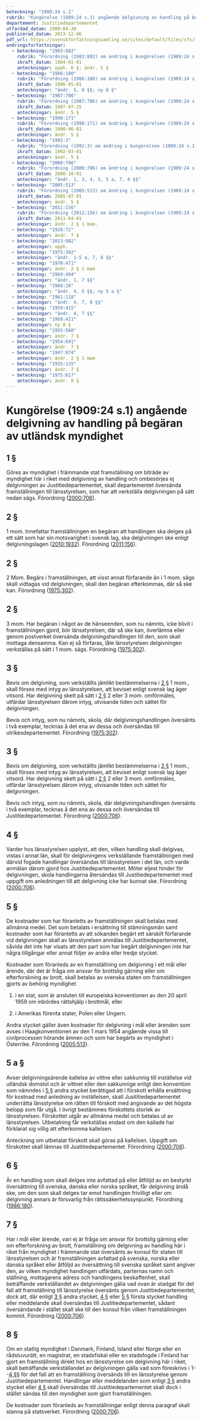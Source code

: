 ```yaml
---
beteckning: "1909:24 s.1"
rubrik: "Kungörelse (1909:24 s.1) angående delgivning av handling på begäran av utländsk myndighet"
departement: Justitiedepartementet
utfardad_datum: 1909-04-30
publicerad_datum: 2013-12-06
pdf_url: https://svenskforfattningssamling.se/sites/default/files/sfs/1909-04/SFS1909-24.pdf
andringsforfattningar:
  - beteckning: "1983:882"
    rubrik: "Förordning (1983:882) om ändring i kungörelsen (1909:24 s.1) angående delgivning av handling på begäran av utländsk myndighet"
    ikraft_datum: 1984-01-01
    anteckningar: upph. 6 §; ändr. 5 §
  - beteckning: "1986:180"
    rubrik: "Förordning (1986:180) om ändring i kungörelsen (1909:24 s.1) angående delgivning av handling på begäran av utländsk myndighet"
    ikraft_datum: 1986-05-01
    anteckningar: "ändr. 5, 8 §§; ny 6 §"
  - beteckning: "1987:786"
    rubrik: "Förordning (1987:786) om ändring i kungörelsen (1909:24 s.1) angående delgivning av handling på begäran av utländsk myndighet"
    ikraft_datum: 1987-07-15
    anteckningar: ändr. 5 §
  - beteckning: "1990:171"
    rubrik: "Förordning (1990:171) om ändring i kungörelsen (1909:24 s.1) angående delgivning av handling på begäran av utländsk myndighet"
    ikraft_datum: 1990-06-01
    anteckningar: ändr. 5 §
  - beteckning: "1992:3"
    rubrik: "Förordning (1992:3) om ändring i kungörelsen (1909:24 s.1) angående delgivning av handling på begäran av utländsk myndighet"
    ikraft_datum: 1992-03-01
    anteckningar: ändr. 5 §
  - beteckning: "2000:706"
    rubrik: "Förordning (2000:706) om ändring i kungörelsen (1909:24 s. 1) angående delgivning av handling på begäran av utländsk myndighet"
    ikraft_datum: 2000-10-01
    anteckningar: "ändr. 1, 3, 4, 5, 5 a, 7, 8 §§"
  - beteckning: "2005:513"
    rubrik: "Förordning (2005:513) om ändring i kungörelsen (1909:24 s. 1) angående delgivning av handling på begäran av utländsk myndighet"
    ikraft_datum: 2005-07-01
    anteckningar: ändr. 5 §
  - beteckning: "2011:156"
    rubrik: "Förordning (2011:156) om ändring i kungörelsen (1909:24 s. 1) angående delgivning av handling på begäran av utländsk myndighet"
    ikraft_datum: 2011-04-01
    anteckningar: ändr. 2 § 1 mom.
  - beteckning: "1928:72"
    anteckningar: ändr. 7 §
  - beteckning: "2013:982"
    anteckningar: upph.
  - beteckning: "1975:302"
    anteckningar: "ändr. 1-5 a, 7, 8 §§"
  - beteckning: "1970:471"
    anteckningar: ändr. 2 § 1 mom
  - beteckning: "1969:494"
    anteckningar: "ändr. 1, 7 §§"
  - beteckning: "1968:28"
    anteckningar: "ändr. 4, 5 §§; ny 5 a §"
  - beteckning: "1961:118"
    anteckningar: "ändr. 4, 7, 8 §§"
  - beteckning: "1959:415"
    anteckningar: "ändr. 4, 7 §§"
  - beteckning: "1958:421"
    anteckningar: ny 8 §
  - beteckning: "1955:560"
    anteckningar: ändr. 7 §
  - beteckning: "1954:691"
    anteckningar: ändr. 7 §
  - beteckning: "1947:874"
    anteckningar: ändr. 2 § 1 mom
  - beteckning: "1935:135"
    anteckningar: ändr. 7 §
  - beteckning: "1975:617"
    anteckningar: ändr. 8 §
---
```


# Kungörelse (1909:24 s.1) angående delgivning av handling på begäran av utländsk myndighet

## 1 §

Göres av myndighet i främmande stat framställning om biträde av myndighet här i riket med delgivning av handling och ombesörjes ej delgivningen av Justitiedepartementet, skall departementet översända framställningen till länsstyrelsen, som har att verkställa delgivningen på sätt nedan sägs. Förordning ([2000:706](https://selex.se/eli/sfs/2000/706)).

## 2 §

1 mom. Innefattar framställningen en begäran att handlingen ska delges på ett sätt som har sin motsvarighet i svensk lag, ska delgivningen ske enligt delgivningslagen ([2010:1932](https://selex.se/eli/sfs/2010/1932)). Förordning ([2011:156](https://selex.se/eli/sfs/2011/156)).

## 2 §

2 Mom. Begärs i framställningen, att visst annat förfarande än i 1 mom. sägs skall vidtagas vid delgivningen, skall den begäran efterkommas, där så ske kan. Förordning ([1975:302](https://selex.se/eli/sfs/1975/302)).

## 2 §

3 mom. Har begäran i något av de hänseenden, som nu nämnts, icke blivit i framställningen gjord, bör länsstyrelsen, där så ske kan, överlämna eller genom postverket översända delgivningshandlingen till den, som skall mottaga densamma. Kan ej så förfaras, låte länsstyrelsen delgivningen verkställas på sätt i 1 mom. sägs. Förordning ([1975:302](https://selex.se/eli/sfs/1975/302)).

## 3 §

Bevis om delgivning, som verkställts jämlikt bestämmelserna i [2 §](#2) 1 mom., skall förses med intyg av länsstyrelsen, att beviset enligt svensk lag äger vitsord. Har delgivning skett på sätt i [2 §](#2) 2 eller 3 mom. omförmäles, utfärdar länsstyrelsen därom intyg, utvisande tiden och sättet för delgivningen.

Bevis och intyg, som nu nämnts, skola, där delgivningshandlingen översänts i två exemplar, tecknas å det ena av dessa och översändas till utrikesdepartementet. Förordning ([1975:302](https://selex.se/eli/sfs/1975/302)).

## 3 §

Bevis om delgivning, som verkställts jämlikt bestämmelserna i [2 §](#2) 1 mom., skall förses med intyg av länsstyrelsen, att beviset enligt svensk lag äger vitsord. Har delgivning skett på sätt i [2 §](#2) 2 eller 3 mom. omförmäles, utfärdar länsstyrelsen därom intyg, utvisande tiden och sättet för delgivningen.

Bevis och intyg, som nu nämnts, skola, där delgivningshandlingen översänts i två exemplar, tecknas å det ena av dessa och översändas till Justitiedepartementet. Förordning ([2000:706](https://selex.se/eli/sfs/2000/706)).

## 4 §

Varder hos länsstyrelsen upplyst, att den, vilken handling skall delgivas, vistas i annat län, skall för delgivningens verkställande framställningen med därvid fogade handlingar översändas till länsstyrelsen i det län, och varde anmälan därom gjord hos Justitiedepartementet. Möter eljest hinder för delgivningen, skola handlingarna återsändas till Justitiedepartementet med uppgift om anledningen till att delgivning icke har kunnat ske. Förordning ([2000:706](https://selex.se/eli/sfs/2000/706)).

## 5 §

De kostnader som har föranletts av framställningen skall betalas med allmänna medel. Det som betalats i ersättning till stämningsmän samt kostnader som har föranletts av att sökanden begärt ett särskilt förfarande vid delgivningen skall av länsstyrelsen anmälas till Justitiedepartementet, såvida det inte har visats att den part som har begärt delgivningen inte har några tillgångar eller annat följer av andra eller tredje stycket.

Kostnader som föranleds av en framställning om delgivning i ett mål eller ärende, där det är fråga om ansvar för brottslig gärning eller om efterforskning av brott, skall betalas av svenska staten om framställningen gjorts av behörig myndighet

1. i en stat, som är ansluten till europeiska konventionen av den 20 april 1959 om inbördes rättshjälp i brottmål, eller

2. i Amerikas förenta stater, Polen eller Ungern.

Andra stycket gäller även kostnader för delgivning i mål eller ärenden som avses i Haagkonventionen av den 1 mars 1954 angående vissa till civilprocessen hörande ämnen och som har begärts av myndighet i Österrike. Förordning ([2005:513](https://selex.se/eli/sfs/2005/513)).

## 5 a §

Avser delgivningsärende kallelse av vittne eller sakkunnig till inställelse vid utländsk domstol och är vittnet eller den sakkunnige enligt den konvention som nämndes i [5 §](#5) andra stycket berättigad att i förskott erhålla ersättning för kostnad med anledning av inställelsen, skall Jusititiedepartementet underrätta länsstyrelse om rätten till förskott med angivande av det högsta belopp som får utgå. I övrigt bestämmes förskottets storlek av länsstyrelsen. Förskottet utgår av allmänna medel och betalas ut av länsstyrelsen. Utbetalning får verkställas endast om den kallade har förklarat sig villig att efterkomma kallelsen.

Anteckning om utbetalat förskott skall göras på kallelsen. Uppgift om förskottet skall lämnas till Justitiedepartementet. Förordning ([2000:706](https://selex.se/eli/sfs/2000/706)).

## 6 §

Är en handling som skall delges inte avfattad på eller åtföljd av en bestyrkt översättning till svenska, danska eller norska språket, får delgivning ändå ske, om den som skall delges tar emot handlingen frivilligt eller om delgivning annars är försvarlig från rättssäkerhetssynpunkt. Förordning ([1986:180](https://selex.se/eli/sfs/1986/180)).

## 7 §

Har i mål eller ärende, vari ej är fråga om ansvar för brottslig gärning eller om efterforskning av brott, framställning om delgivning av handling här i riket från myndighet i främmande stat översänts av konsul för staten till länsstyrelsen och är framställningen avfattad på svenska, norska eller danska språket eller åtföljd av översättning till svenska språket samt angiver den, av vilken myndighet handlingen utfärdats, parternas namn och ställning, mottagarens adress och handlingens beskaffenhet, skall beträffande verkställandet av delgivningen gälla vad ovan är stadgat för det fall att framställning till länsstyrelse översänts genom Justitiedepartementet, dock att, där enligt [3 §](#3) andra stycket, [4 §](#4) eller [5 §](#5) första stycket handling eller meddelande skall översändas till Justitiedepartementet, sådant översändande i stället skall ske till den konsul från vilken framställningen kommit. Förordning ([2000:706](https://selex.se/eli/sfs/2000/706)).

## 8 §

Om en statlig myndighet i Danmark, Finland, Island eller Norge eller en rådstuvurätt, en magistrat, en stadsfiskal eller en stadsfogde i Finland har gjort en framställning direkt hos en länsstyrelse om delgivning här i riket, skall beträffande verkställandet av delgivningen gälla vad som föreskrivs i 1--[4 §](#4)§ för det fall att en framställning översänds till en länsstyrelse genom Justitiedepartementet. Handlingar eller meddelanden som enligt [3 §](#3) andra stycket eller [4 §](#4) skall översändas till Justitiedepartementet skall dock i stället sändas till den myndighet som gjort framställningen.

De kostnader som föranleds av framställningar enligt denna paragraf skall stanna på statsverket. Förordning ([2000:706](https://selex.se/eli/sfs/2000/706)).